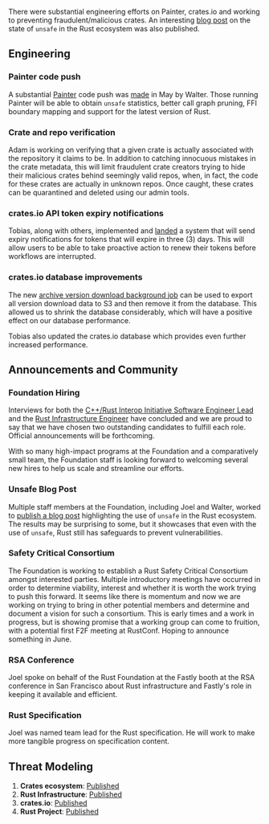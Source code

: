 There were substantial engineering efforts on Painter, crates.io and working to preventing fraudulent/malicious crates. An interesting [blog post](https://foundation.rust-lang.org/news/unsafe-rust-in-the-wild-notes-on-the-current-state-of-unsafe-rust/) on the state of `unsafe` in the Rust ecosystem was also published.

## Engineering

### Painter code push

A substantial [Painter](https://github.com/rustfoundation/painter) code push was [made](https://github.com/rustfoundation/painter/commit/a687a65c69ad1a2effae12e3d6d26d3a15f604ed) in May by Walter. Those running Painter will be able to obtain `unsafe` statistics, better call graph pruning, FFI boundary mapping and support for the latest version of Rust.

### Crate and repo verification

Adam is working on verifying that a given crate is actually associated with the repository it claims to be. In addition to catching innocuous mistakes in the crate metadata, this will limit fraudulent crate creators trying to hide their malicious crates behind seemingly valid repos, when, in fact, the code for these crates are actually in unknown repos. Once caught, these crates can be quarantined and deleted using our admin tools.

### crates.io API token expiry notifications

Tobias, along with others, implemented and [landed](https://github.com/rust-lang/crates.io/pull/8290) a system that will send expiry notifications for tokens that will expire in three (3) days. This will allow users to be able to take proactive action to renew their tokens before workflows are interrupted.

### crates.io database improvements

The new [archive version download background job](https://github.com/rust-lang/crates.io/pull/8596) can be used to export all version download data to S3 and then remove it from the database. This allowed us to shrink the database considerably, which will have a positive effect on our database performance.

Tobias also updated the crates.io database which provides even further increased performance.

## Announcements and Community

### Foundation Hiring

Interviews for both the [C++/Rust Interop Initiative Software Engineer Lead](https://rust-lang.us21.list-manage.com/track/click?u=a09401534a27799c0bf95e1e3&id=a43e908c28&e=4891975065) and the [Rust Infrastructure Engineer](https://rust-lang.us21.list-manage.com/track/click?u=a09401534a27799c0bf95e1e3&id=0f43863f51&e=4891975065) have concluded and we are proud to say that we have chosen two outstanding candidates to fulfill each role. Official announcements will be forthcoming.

With so many high-impact programs at the Foundation and a comparatively small team, the Foundation staff is looking forward to welcoming several new hires to help us scale and streamline our efforts. 

### Unsafe Blog Post

Multiple staff members at the Foundation, including Joel and Walter, worked to [publish a blog post](https://foundation.rust-lang.org/news/unsafe-rust-in-the-wild-notes-on-the-current-state-of-unsafe-rust/) highlighting the use of `unsafe` in the Rust ecosystem. The results may be surprising to some, but it showcases that even with the use of `unsafe`, Rust still has safeguards to prevent vulnerabilities.

### Safety Critical Consortium

The Foundation is working to establish a Rust Safety Critical Consortium amongst interested parties. Multiple introductory meetings have occurred in order to determine viability, interest and whether it is worth the work trying to push this forward. It seems like there is momentum and now we are working on trying to bring in other potential members and determine and document a vision for such a consortium. This is early times and a work in progress, but is showing promise that a working group can come to fruition, with a potential first F2F meeting at RustConf. Hoping to announce something in June.

### RSA Conference

Joel spoke on behalf of the Rust Foundation at the Fastly booth at the RSA conference in San Francisco about Rust infrastructure and Fastly's role in keeping it available and efficient.
 
### Rust Specification

Joel was named team lead for the Rust specification. He will work to make more tangible progress on specification content.

## Threat Modeling

1. **Crates ecosystem**: [Published](https://drive.google.com/file/d/1YxpJ0W5eqat2Y3ZfbdwKm_AoNhX3hIj_/)
2. **Rust Infrastructure**: [Published](https://docs.google.com/document/d/10Qlf8lk7VbpWhA0wHqJj4syYuUVr8rkGVM-k2qkb0QE/)
3. **crates.io**: [Published](https://docs.google.com/document/d/1krEL8zccid44ojS2vqxH4HRCD-bPzC7tLfcDhc5QekI/)
4. **Rust Project**: [Published](https://docs.google.com/document/d/1kpUUYekiiZRARk_EDQ7merBLmwp301yCE28MkQH-x8k/)